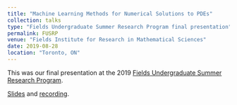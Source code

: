 ```yaml
---
title: "Machine Learning Methods for Numerical Solutions to PDEs"
collection: talks
type: "Fields Undergraduate Summer Research Program final presentation"
permalink: FUSRP
venue: "Fields Institute for Research in Mathematical Sciences"
date: 2019-08-28
location: "Toronto, ON"
---
```


This was our final presentation at the 2019 [Fields Undergraduate Summer Research Program](http://www.fields.utoronto.ca/activities/19-20/2019-fusrp). 

[Slides](http://cameronmartin.ca/files/FUSRP_Final_Presentation.pdf) and [recording](http://www.fields.utoronto.ca/video-archive/2019/08/2695-21008).
